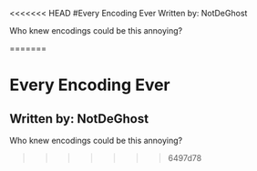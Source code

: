 <<<<<<< HEAD
#Every Encoding Ever
Written by: NotDeGhost

Who knew encodings could be this annoying?

=======
# Every Encoding Ever

## Written by: NotDeGhost

Who knew encodings could be this annoying?
>>>>>>> 6497d78
